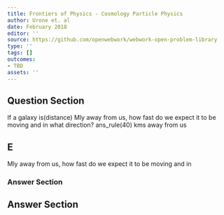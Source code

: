```yaml
---
title: Frontiers of Physics - Cosmology Particle Physics
author: Urone et. al
date: February 2018
editor: ''
source: https://github.com/openwebwork/webwork-open-problem-library
type: ''
tags: []
outcomes:
- TBD
assets: ''
---
```


## Question Section 

If a galaxy is(distance) Mly away from us, how fast do we expect it to be moving and in
what direction?
ans_rule(40) kms away from us

## E
Mly away from us, how fast do we expect it to be moving and in
### Answer Section


## Answer Section

